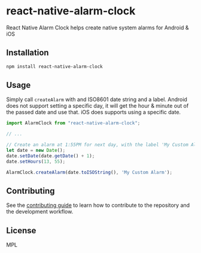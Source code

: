 # react-native-alarm-clock

React Native Alarm Clock helps create native system alarms for Android & iOS

## Installation

```sh
npm install react-native-alarm-clock
```

## Usage

Simply call `createAlarm` with and ISO8601 date string and a label.
Android does not support setting a specific day, it will get the hour & minute out of the passed date and use that.
iOS does supports using a specific date.

```js
import AlarmClock from "react-native-alarm-clock";

// ...

// Create an alarm at 1:55PM for next day, with the label 'My Custom Alarm'
let date = new Date();
date.setDate(date.getDate() + 1);
date.setHours(13, 55);

AlarmClock.createAlarm(date.toISOString(), 'My Custom Alarm');
```

## Contributing

See the [contributing guide](CONTRIBUTING.md) to learn how to contribute to the repository and the development workflow.

## License

MPL
